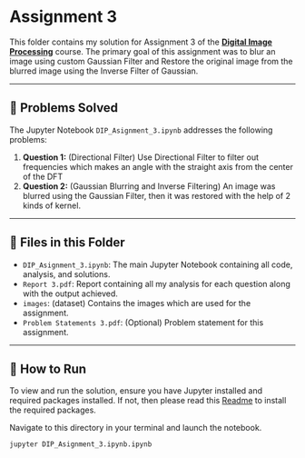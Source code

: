 # Assignment 3

This folder contains my solution for Assignment 3 of the [**Digital Image Processing**](https://ece.iisc.ac.in/~rajivs/#/teaching/dip) course. The primary goal of this assignment was to blur an image using custom Gaussian Filter and Restore the original image from the blurred image using the Inverse Filter of Gaussian.

---

## 📝 Problems Solved

The Jupyter Notebook `DIP_Asignment_3.ipynb` addresses the following problems:

1.  **Question 1:** (Directional Filter) Use Directional Filter to filter out frequencies which makes an angle with the straight axis from the center of the DFT
2.  **Question 2:** (Gaussian Blurring and Inverse Filtering) An image was blurred using the Gaussian Filter, then it was restored with the help of 2 kinds of kernel.


---

## 📂 Files in this Folder

* `DIP_Asignment_3.ipynb`: The main Jupyter Notebook containing all code, analysis, and solutions.
* `Report 3.pdf`: Report containing all my analysis for each question along with the output achieved.
* `images`: (dataset) Contains the images which are used for the assignment.
* `Problem Statements 3.pdf`: (Optional) Problem statement for this assignment.

---

## 🚀 How to Run

To view and run the solution, ensure you have Jupyter installed and required packages installed. If not, then please read this [Readme](../README.md) to install the required packages. 

Navigate to this directory in your terminal and launch the notebook.

```bash
jupyter DIP_Asignment_3.ipynb.ipynb
```